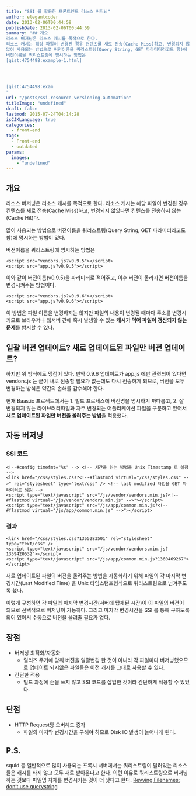 ```yaml
---
title: "SSI 를 활용한 프론트엔드 리소스 버저닝"
author: elegantcoder
date: 2013-02-06T00:44:59
publishDate: 2013-02-06T00:44:59
summary: "## 개요
리소스 버저닝은 리소스 캐시를 목적으로 한다.
리소스 캐시는 해당 파일이 변경된 경우 컨텐츠를 새로 전송(Cache Miss)하고, 변경되지 않았다면 컨텐츠를 전송하지 않는(Cache Hit)다.
많이 사용되는 방법으로 버전이름을 쿼리스트링(Query String, GET 파라미터라고도 함)에 명시하는 방법이 있다.
버전이름을 쿼리스트링에 명시하는 방법은 
[gist:4754498:example-1.html]

	
	

[gist:4754498:exam
"
url: "/posts/ssi-resource-versioning-automation"
titleImage: "undefined"
draft: false
lastmod: 2015-07-24T04:14:28
isCJKLanguage: true
categories:
  - front-end
tags:
  - Front-end
  - outdated
params:
  images:
    - "undefined"
---
```

개요
--

리소스 버저닝은 리소스 캐시를 목적으로 한다. 리소스 캐시는 해당 파일이 변경된 경우 컨텐츠를 새로 전송(Cache Miss)하고, 변경되지 않았다면 컨텐츠를 전송하지 않는(Cache Hit)다.

많이 사용되는 방법으로 버전이름을 쿼리스트링(Query String, GET 파라미터라고도 함)에 명시하는 방법이 있다.

버전이름을 쿼리스트링에 명시하는 방법은

```
<script src="vendors.js?v0.9.5"></script>
<script src="app.js?v0.9.5"></script>   
```

이와 같이 버전이름(v0.9.5)을 파라미터로 적어주고, 이후 버전이 올라가면 버전이름을 변경시켜주는 방법이다.

```
<script src="vendors.js?v0.9.6"></script>
<script src="app.js?v0.9.6"></script>
```

이 방법은 파일 이름을 변경하지는 않지만 파일의 내용이 변경될 때마다 주소를 변경시키므로 브라우저나 웹서버 간에 혹시 발생할 수 있는 **캐시가 먹어 파일이 갱신되지 않는 문제**를 방지할 수 있다.

일괄 버전 업데이트? 새로 업데이트된 파일만 버전 업데이트?
---------------------------------

하지만 위 방식에도 맹점이 있다. 만약 0.9.6 업데이트가 app.js 에만 관련되어 있다면 vendors.js 는 굳이 새로 전송할 필요가 없는데도 다시 전송하게 되므로, 버전을 모두 변경하는 방식은 약간의 손해를 감수해야 한다.

현재 Baas.io 프로젝트에서는 1. 빌드 프로세스에 버전명을 명시하기 까다롭고, 2. 잘 변경되지 않는 라이브러리파일과 자주 변경되는 어플리케이션 파일을 구분하고 있어서 **새로 업데이트된 파일만 버전을 올려주는 방법**을 적용했다.

자동 버저닝
------

### SSI 코드

```
<!--#config timefmt="%s" --> <!-- 시간을 읽는 방법을 Unix Timestamp 로 설정 -->
<link href="/css/styles.css?<!--#flastmod virtual="/css/styles.css" -->" rel="stylesheet" type="text/css" /> <!-- last modified 타임을 GET 파라미터로 넘김 -->
<script type="text/javascript" src="/js/vendor/vendors.min.js?<!--#flastmod virtual="/js/vendor/vendors.min.js" -->"></script>
<script type="text/javascript" src="/js/app/common.min.js?<!--#flastmod virtual="/js/app/common.min.js" -->"></script>
```

### 결과

```
<link href="/css/styles.css?1355283501" rel="stylesheet" type="text/css" />
<script type="text/javascript" src="/js/vendor/vendors.min.js?1359420532"></script>
<script type="text/javascript" src="/js/app/common.min.js?1360469267"></script>
```

새로 업데이트된 파일의 버전을 올려주는 방법을 자동화하기 위해 파일의 각 마지막 변경시간(Last Modified Time) 을 Unix 타임스탬프형식으로 쿼리스트링으로 넘겨주도록 했다.

이렇게 구성하면 각 파일의 마지막 변경시간(서버에 탑재된 시간)이 이 파일의 버전이 되므로 선택적으로 버저닝이 가능하다. 그리고 마지막 변경시간을 SSI 를 통해 구하도록 되어 있어서 수동으로 버전을 올려줄 필요가 없다.

장점
--

-   버저닝 최적화/자동화
    -   릴리즈 주기에 맞춰 버전을 일괄변경 한 것이 아니라 각 파일마다 버저닝했으므로 업데이트 되지않은 파일들은 이전 캐시를 그대로 사용할 수 있다.
-   간단한 적용
    -   빌드 과정에 손을 쓰지 않고 SSI 코드를 삽입한 것이라 간단하게 적용할 수 있었다.

단점
--

-   HTTP Request당 오버헤드 증가
    -   파일의 마지막 변경시간을 구해야 하므로 Disk IO 발생이 늘어나게 된다.

P.S.
----

squid 등 일반적으로 많이 사용되는 프록시 서버에서는 쿼리스트링이 달려있는 리소스들은 캐시를 타지 않고 모두 새로 받아온다고 한다. 이런 이유로 쿼리스트링으로 버저닝하는 것보다 파일명 자체를 변경시키는 것이 더 낫다고 한다. [Revving Filenames: don’t use querystring](http://www.stevesouders.com/blog/2008/08/23/revving-filenames-dont-use-querystring/)